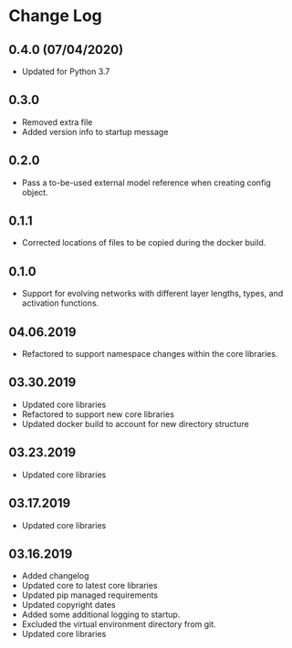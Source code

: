 Change Log
==========

0.4.0 (07/04/2020)
-----
- Updated for Python 3.7

0.3.0
-----
* Removed extra file
* Added version info to startup message

0.2.0
-----
* Pass a to-be-used external model reference when creating config object.

0.1.1
-----
* Corrected locations of files to be copied during the docker build.

0.1.0
-----
* Support for evolving networks with different layer lengths, types, and activation functions.

04.06.2019
----------
* Refactored to support namespace changes within the core libraries.

03.30.2019
----------
* Updated core libraries
* Refactored to support new core libraries
* Updated docker build to account for new directory structure

03.23.2019
----------
* Updated core libraries

03.17.2019
----------
* Updated core libraries

03.16.2019
----------
* Added changelog
* Updated core to latest core libraries
* Updated pip managed requirements
* Updated copyright dates
* Added some additional logging to startup.
* Excluded the virtual environment directory from git.
* Updated core libraries
